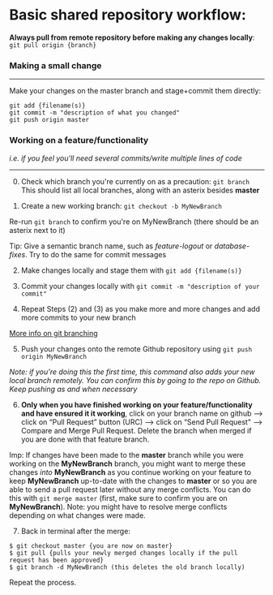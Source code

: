 # Basic shared repository workflow:
**__Always pull from remote repository before making any changes locally__**: ```git pull origin {branch}```
### Making a small change
***
Make your changes on the master branch and stage+commit them directly: 
```
git add {filename(s)}
git commit -m "description of what you changed"
git push origin master
```

### Working on a feature/functionality
_i.e. if you feel you'll need several commits/write multiple lines of code_
***
0. Check which branch you're currently on as a precaution: ```git branch```
This should list all local branches, along with an asterix besides **master**

1. Create a new working branch: ```git checkout -b MyNewBranch```

Re-run ```git branch``` to confirm you're on MyNewBranch (there should be an asterix next to it)

Tip: Give a semantic branch name, such as _feature-logout_ or _database-fixes_. Try to do the same for commit messages

2. Make changes locally and stage them with ```git add {filename(s)}```

3. Commit your changes locally with ```git commit -m "description of your commit"```

4. Repeat Steps (2) and (3) as you make more and more changes and add more commits to your new branch

[More info on git branching](https://gist.github.com/digitaljhelms/4287848)

5. Push your changes onto the remote Github repository using ```git push origin MyNewBranch```

_Note: if you're doing this the first time, this command also adds your new local branch remotely. You can confirm this by going to the repo on Github. Keep pushing as and when necessary_

6. **Only when you have finished working on your feature/functionality and have ensured it it working**, click on your branch name on github --> click on “Pull Request” button (URC) --> click on “Send Pull Request" --> Compare and Merge Pull Request. Delete the branch when merged if you are done with that feature branch.

Imp: If changes have been made to the **master** branch while you were working on the **MyNewBranch** branch, you might want to merge these changes _into_ **MyNewBranch** as you continue working on your feature to keep **MyNewBranch** up-to-date with the changes to **master** or so you are able to send a pull request later without any merge conflicts. You can do this with ```git merge master``` (first, make sure to confirm you are on **MyNewBranch**). Note: you might have to resolve merge conflicts depending on what changes were made.

7. Back in terminal after the merge:
```shell
$ git checkout master {you are now on master}
$ git pull {pulls your newly merged changes locally if the pull request has been approved}
$ git branch -d MyNewBranch (this deletes the old branch locally)
```

Repeat the process.
